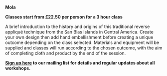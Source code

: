 **Mola**

**Classes start from £22.50 per person for a 3 hour class**

A brief introduction to the history and origins of this traditional reverse appliqué technique from the San Blas Islands in Central America.  Create your own design then add hand embellishment before creating a unique outcome depending on the class selected.
Materials and equipment will be supplied and classes will run according to the chosen outcome, with the aim of completing cloth and product by the end of the session.

**[Sign up here](/contact)  to our mailing list for details and regular updates about all workshops.**

